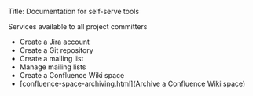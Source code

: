 Title: Documentation for self-serve tools

Services available to all project committers

  - Create a Jira account
  - Create a Git repository
  - Create a mailing list
  - Manage mailing lists
  - Create a Confluence Wiki space
  - [confluence-space-archiving.html](Archive a Confluence Wiki space)
  
